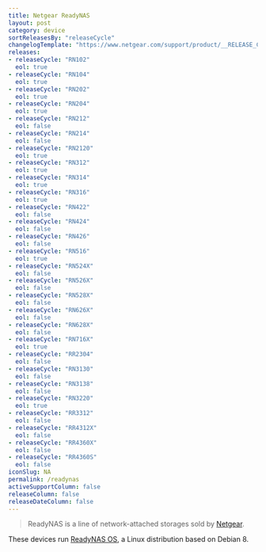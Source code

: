 ```yaml
---
title: Netgear ReadyNAS
layout: post
category: device
sortReleasesBy: "releaseCycle"
changelogTemplate: "https://www.netgear.com/support/product/__RELEASE_CYCLE__.aspx"
releases:
- releaseCycle: "RN102"
  eol: true
- releaseCycle: "RN104"
  eol: true
- releaseCycle: "RN202"
  eol: true
- releaseCycle: "RN204"
  eol: true
- releaseCycle: "RN212"
  eol: false
- releaseCycle: "RN214"
  eol: false
- releaseCycle: "RN2120"
  eol: true
- releaseCycle: "RN312"
  eol: true
- releaseCycle: "RN314"
  eol: true
- releaseCycle: "RN316"
  eol: true
- releaseCycle: "RN422"
  eol: false
- releaseCycle: "RN424"
  eol: false
- releaseCycle: "RN426"
  eol: false
- releaseCycle: "RN516"
  eol: true
- releaseCycle: "RN524X"
  eol: false
- releaseCycle: "RN526X"
  eol: false
- releaseCycle: "RN528X"
  eol: false
- releaseCycle: "RN626X"
  eol: false
- releaseCycle: "RN628X"
  eol: false
- releaseCycle: "RN716X"
  eol: true
- releaseCycle: "RR2304"
  eol: false
- releaseCycle: "RN3130"
  eol: false
- releaseCycle: "RN3138"
  eol: false
- releaseCycle: "RN3220"
  eol: true
- releaseCycle: "RR3312"
  eol: false
- releaseCycle: "RR4312X"
  eol: false
- releaseCycle: "RR4360X"
  eol: false
- releaseCycle: "RR4360S"
  eol: false
iconSlug: NA
permalink: /readynas
activeSupportColumn: false
releaseColumn: false
releaseDateColumn: false
---
```


> ReadyNAS is a line of network-attached storages sold by [Netgear](https://www.netgear.com/).

These devices run [ReadyNAS OS](https://www.netgear.fr/support/product/readynas_os_6.aspx), a Linux distribution based on Debian 8.
